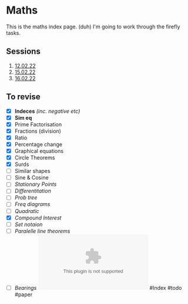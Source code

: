 # Maths
This is the maths index page. (duh)
I'm going to work through the firefly tasks. 

## Sessions
1. [12.02.22](12.02.22.md)
2. [15.02.22](15.02.22.md)
3. [16.02.22](16.02.22.md)


## To revise
- [x] **Indeces** *(inc. negative etc)*
- [x] **Sim eq**
- [x] Prime Factorisation
- [x] Fractions (division)
- [x] Ratio
- [x] Percentage change
- [x] Graphical equations
- [x] Circle Theorems
- [x] Surds
- [ ] Similar shapes
- [ ] Sine & Cosine
- [ ] *Stationary Points*
- [ ] *Differentitation*
- [ ] *Prob tree*
- [ ] *Freq diagrams*
- [ ] *Quadratic*
- [x] *Compound Interest*
- [ ] *Set notaion*
- [ ] *Paralelle line theorems*
- [ ] *Bearings*
![5th Form March Trial Exam 2022 Revision List](5th%20Form%20March%20Trial%20Exam%202022%20Revision%20List.docx)
#Index #todo #paper 